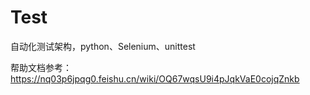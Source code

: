 # Test
自动化测试架构，python、Selenium、unittest


帮助文档参考：https://nq03p6jpqg0.feishu.cn/wiki/OQ67wqsU9i4pJqkVaE0cojqZnkb

